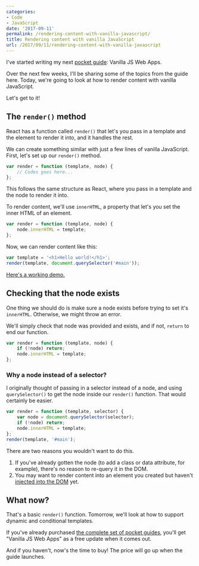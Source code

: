 ```yaml
---
categories:
- Code
- JavaScript
date: '2017-09-11'
permalink: /rendering-content-with-vanilla-javascript/
title: Rendering content with vanilla JavaScript
url: /2017/09/11/rendering-content-with-vanilla-javascript
---
```


I've started writing my next [pocket guide](https://gomakethings.com): Vanilla JS Web Apps.

Over the next few weeks, I'll be sharing some of the topics from the guide here. Today, we're going to look at how to render content with vanilla JavaScript.

Let's get to it!

## The `render()` method

React has a function called `render()` that let's you pass in a template and the element to render it into, and it handles the rest.

We can create something similar with just a few lines of vanilla JavaScript. First, let's set up our `render()` method.

```js
var render = function (template, node) {
	// Codes goes here...
};
```

This follows the same structure as React, where you pass in a template and the node to render it into.

To render content, we'll use `innerHTML`, a property that let's you set the inner HTML of an element.

```js
var render = function (template, node) {
	node.innerHTML = template;
};
```

Now, we can render content like this:

```js
var template = '<h1>Hello world!</h1>';
render(template, document.querySelector('#main'));
```

[Here's a working demo.](https://jsfiddle.net/cferdinandi/ctmf0gzu/)

## Checking that the node exists

One thing we should do is make sure a node exists before trying to set it's `innerHTML`. Otherwise, we might throw an error.

We'll simply check that node was provided and exists, and if not, `return` to end our function.

```js
var render = function (template, node) {
	if (!node) return;
	node.innerHTML = template;
};
```

### Why a node instead of a selector?

I originally thought of passing in a selector instead of a node, and using `querySelector()` to get the node inside our `render()` function. That would certainly be easier.

```js
var render = function (template, selector) {
	var node = document.querySelector(selector);
	if (!node) return;
	node.innerHTML = template;
};
render(template, '#main');
```

There are two reasons you wouldn't want to do this.

1. If you've already gotten the node (to add a class or data attribute, for example), there's no reason to re-query it in the DOM.
2. You may want to render content into an element you created but haven't [injected into the DOM](/adding-a-new-element-to-the-dom-with-vanilla-js/) yet.

## What now?

That's a basic `render()` function. Tomorrow, we'll look at how to support dynamic and conditional templates.

If you've already purchased [the complete set of pocket guides](/guides/complete-set/), you'll get "Vanilla JS Web Apps" as a free update when it comes out.

And if you haven't, now's the time to buy! The price will go up when the guide launches.